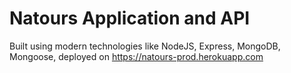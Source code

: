 # Natours Application and API

Built using modern technologies like NodeJS, Express, MongoDB, Mongoose,
deployed on https://natours-prod.herokuapp.com
